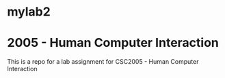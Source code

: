 # mylab2

# 2005 - Human Computer Interaction


This is a repo for a lab assignment for CSC2005 - Human Computer Interaction
